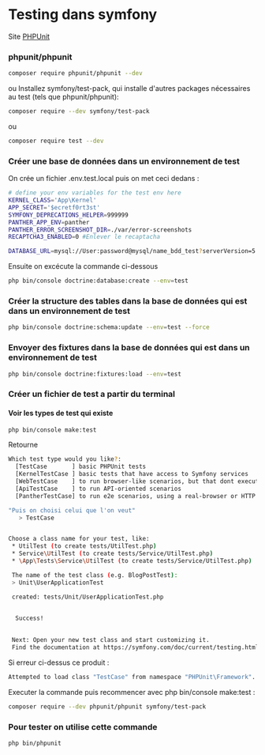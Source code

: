 # Testing dans  symfony

Site [PHPUnit](https://symfony.com/doc/current/testing.html#the-phpunit-testing-framework)

### phpunit/phpunit
```bash
composer require phpunit/phpunit --dev
```
ou
Installez symfony/test-pack, qui installe d'autres packages nécessaires au test (tels que phpunit/phpunit):
```bash
composer require --dev symfony/test-pack
```
ou 
```bash
composer require test --dev
```
### Créer une base de données dans un environnement de test
On crée un fichier .env.test.local puis on met ceci dedans :
```bash
# define your env variables for the test env here
KERNEL_CLASS='App\Kernel'
APP_SECRET='$ecretf0rt3st'
SYMFONY_DEPRECATIONS_HELPER=999999
PANTHER_APP_ENV=panther
PANTHER_ERROR_SCREENSHOT_DIR=./var/error-screenshots
RECAPTCHA3_ENABLED=0 #Enlever le recaptacha

DATABASE_URL=mysql://User:password@mysql/name_bdd_test?serverVersion=5.7
``` 

Ensuite on excécute la commande ci-dessous

```bash
php bin/console doctrine:database:create --env=test
```

### Créer la structure des tables dans la base de données qui est dans un environnement de test
```bash
php bin/console doctrine:schema:update --env=test --force
```
### Envoyer des fixtures dans la base de données qui est dans un environnement de test
```bash
php bin/console doctrine:fixtures:load --env=test
```

### Créer un fichier de test a partir du terminal
#### Voir les types de test qui existe

```bash
php bin/console make:test
```
Retourne
```bash
Which test type would you like?:
  [TestCase       ] basic PHPUnit tests
  [KernelTestCase ] basic tests that have access to Symfony services
  [WebTestCase    ] to run browser-like scenarios, but that dont execute JavaScript code
  [ApiTestCase    ] to run API-oriented scenarios
  [PantherTestCase] to run e2e scenarios, using a real-browser or HTTP client and a real web server

"Puis on choisi celui que l'on veut"
   > TestCase


Choose a class name for your test, like:
 * UtilTest (to create tests/UtilTest.php)
 * Service\UtilTest (to create tests/Service/UtilTest.php)
 * \App\Tests\Service\UtilTest (to create tests/Service/UtilTest.php)

 The name of the test class (e.g. BlogPostTest):
 > Unit\UserApplicationTest

 created: tests/Unit/UserApplicationTest.php

           
  Success! 
           

 Next: Open your new test class and start customizing it.
 Find the documentation at https://symfony.com/doc/current/testing.html#unit-tests

```

Si erreur ci-dessus ce produit : 
```bash
Attempted to load class "TestCase" from namespace "PHPUnit\Framework". Did you forget a "use" statement for another namespace?
```

Executer la commande puis recommencer avec php bin/console make:test :
```bash
composer require --dev phpunit/phpunit symfony/test-pack
```

### Pour tester on utilise cette commande

```bash
php bin/phpunit
```
